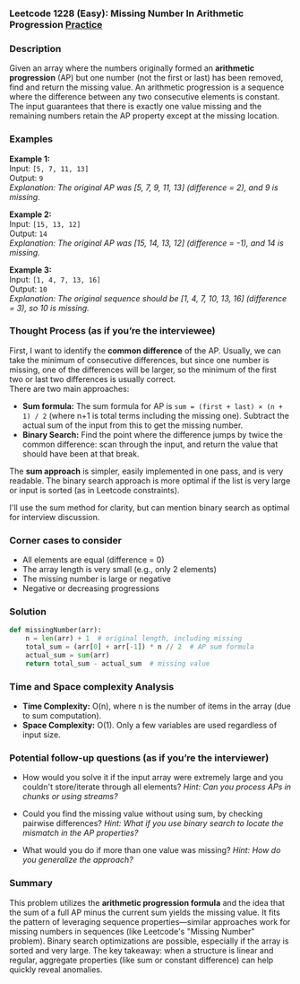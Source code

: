 ### Leetcode 1228 (Easy): Missing Number In Arithmetic Progression [Practice](https://leetcode.com/problems/missing-number-in-arithmetic-progression)

### Description  
Given an array where the numbers originally formed an **arithmetic progression** (AP) but one number (not the first or last) has been removed, find and return the missing value. An arithmetic progression is a sequence where the difference between any two consecutive elements is constant. The input guarantees that there is exactly one value missing and the remaining numbers retain the AP property except at the missing location.

### Examples  

**Example 1:**  
Input: `[5, 7, 11, 13]`  
Output: `9`  
*Explanation: The original AP was [5, 7, 9, 11, 13] (difference = 2), and 9 is missing.*

**Example 2:**  
Input: `[15, 13, 12]`  
Output: `14`  
*Explanation: The original AP was [15, 14, 13, 12] (difference = -1), and 14 is missing.*

**Example 3:**  
Input: `[1, 4, 7, 13, 16]`  
Output: `10`  
*Explanation: The original sequence should be [1, 4, 7, 10, 13, 16] (difference = 3), so 10 is missing.*

### Thought Process (as if you’re the interviewee)  

First, I want to identify the **common difference** of the AP. Usually, we can take the minimum of consecutive differences, but since one number is missing, one of the differences will be larger, so the minimum of the first two or last two differences is usually correct.  
There are two main approaches:

- **Sum formula:** The sum formula for AP is `sum = (first + last) × (n + 1) / 2` (where n+1 is total terms including the missing one). Subtract the actual sum of the input from this to get the missing number.  
- **Binary Search:** Find the point where the difference jumps by twice the common difference: scan through the input, and return the value that should have been at that break.  

The **sum approach** is simpler, easily implemented in one pass, and is very readable. The binary search approach is more optimal if the list is very large or input is sorted (as in Leetcode constraints).

I'll use the sum method for clarity, but can mention binary search as optimal for interview discussion.

### Corner cases to consider  
- All elements are equal (difference = 0)
- The array length is very small (e.g., only 2 elements)
- The missing number is large or negative
- Negative or decreasing progressions

### Solution

```python
def missingNumber(arr):
    n = len(arr) + 1  # original length, including missing
    total_sum = (arr[0] + arr[-1]) * n // 2  # AP sum formula
    actual_sum = sum(arr)
    return total_sum - actual_sum  # missing value
```

### Time and Space complexity Analysis  

- **Time Complexity:** O(n), where n is the number of items in the array (due to sum computation).
- **Space Complexity:** O(1). Only a few variables are used regardless of input size.

### Potential follow-up questions (as if you’re the interviewer)  

- How would you solve it if the input array were extremely large and you couldn't store/iterate through all elements?
  *Hint: Can you process APs in chunks or using streams?*

- Could you find the missing value without using sum, by checking pairwise differences?
  *Hint: What if you use binary search to locate the mismatch in the AP properties?*

- What would you do if more than one value was missing?
  *Hint: How do you generalize the approach?*

### Summary
This problem utilizes the **arithmetic progression formula** and the idea that the sum of a full AP minus the current sum yields the missing value. It fits the pattern of leveraging sequence properties—similar approaches work for missing numbers in sequences (like Leetcode's "Missing Number" problem). Binary search optimizations are possible, especially if the array is sorted and very large. The key takeaway: when a structure is linear and regular, aggregate properties (like sum or constant difference) can help quickly reveal anomalies.